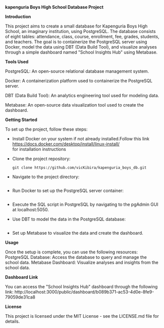 **kapenguria Boys High School Database Project**

**Introduction**

This project aims to create a small database for Kapenguria Boys High School, an imaginary institution, using PostgreSQL. The database consists of eight tables: attendance, class, course, enrollment, fee, grades, students, and teachers. The goal is to containerize the PostgreSQL server using Docker, model the data using DBT (Data Build Tool), and visualize analyses through a simple dashboard named "School Insights Hub" using Metabase.

**Tools Used**

PostgreSQL: An open-source relational database management system.

Docker: A containerization platform used to containerize the PostgreSQL server.

DBT (Data Build Tool): An analytics engineering tool used for modeling data.

Metabase: An open-source data visualization tool used to create the dashboard.

**Getting Started**

To set up the project, follow these steps:
- Install Docker on your system if not already installed.Follow this link https://docs.docker.com/desktop/install/linux-install/  
 for installation instructions
- Clone the project repository:
  
   ```git clone https://github.com/vicKibira/kapenguria_boys_db.git```
- Navigate to the project directory:
   ```cd kapenguria_boys_db
   
- Run Docker to set up the PostgreSQL server container:
  
   ```cd postgres_setup docker-compose up -d
   
- Execute the SQL script in PostgreSQL by navigating to the pgAdmin GUI at localhost:5050.
- Use DBT to model the data in the PostgreSQL database:
  ```cd analytics/kape_boys dbt run
- Set up Metabase to visualize the data and create the dashboard.
  
**Usage**

Once the setup is complete, you can use the following resources:
PostgreSQL Database: Access the database to query and manage the school data.
Metabase Dashboard: Visualize analyses and insights from the school data.

**Dashboard Link**

 You can access the "School Insights Hub" dashboard through the following link: 
  http://localhost:3000/public/dashboard/b089b371-ac53-4d0e-8fe9-79059de31ca8

**License**

This project is licensed under the MIT License - see the LICENSE.md file for details.

